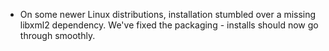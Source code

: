 * On some newer Linux distributions, installation stumbled over a missing libxml2 dependency. We've fixed the packaging - installs should now go through smoothly.
